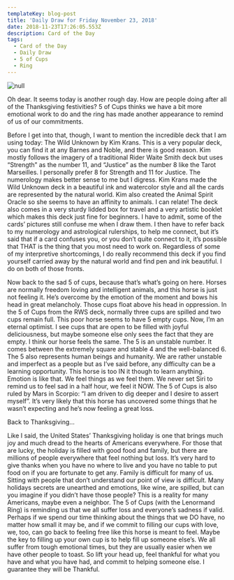 ```yaml
---
templateKey: blog-post
title: 'Daily Draw for Friday November 23, 2018'
date: 2018-11-23T17:26:05.553Z
description: Card of the Day
tags:
  - Card of the Day
  - Daily Draw
  - 5 of Cups
  - Ring
---
```

![null](/img/img_8988.jpg)

Oh dear. It seems today is another rough day. How are people doing after all of the Thanksgiving festivities? 5 of Cups thinks we have a bit more emotional work to do and the ring has made another appearance to remind of us of our commitments.

Before I get into that, though, I want to mention the incredible deck that I am using today: The Wild Unknown by Kim Krans. This is a very popular deck, you can find it at any Barnes and Noble, and there is good reason. Kim mostly follows the imagery of a traditional Rider Waite Smith deck but uses “Strength” as the number 11, and “Justice” as the number 8 like the Tarot Marseilles. I personally prefer 8 for Strength and 11 for Justice. The numerology makes better sense to me but I digress. Kim Krans made the Wild Unknown deck in a beautiful ink and watercolor style and all the cards are represented by the natural world. Kim also created the Animal Spirit Oracle so she seems to have an affinity to animals. I can relate! The deck also comes in a very sturdy lidded box for travel and a very artistic booklet which makes this deck just fine for beginners. I have to admit, some of the cards’ pictures still confuse me when I draw them. I then have to refer back to my numerology and astrological rulerships, to help me connect, but it’s said that if a card confuses you, or you don’t quite connect to it, it’s possible that THAT is the thing that you most need to work on. Regardless of some of my interpretive shortcomings, I do really recommend this deck if you find yourself carried away by the natural world and find pen and ink beautiful. I do on both of those fronts.

Now back to the sad 5 of cups, because that’s what’s going on here. Horses are normally freedom loving and intelligent animals, and this horse is just not feeling it. He’s overcome by the emotion of the moment and bows his head in great melancholy. Those cups float above his head in oppression. In the 5 of Cups from the RWS deck, normally three cups are spilled and two cups remain full. This poor horse seems to have 5 empty cups. Now, I’m an eternal optimist. I see cups that are open to be filled with joyful deliciousness, but maybe someone else only sees the fact that they are empty. I think our horse feels the same. The 5 is an unstable number. It comes between the extremely square and stable 4 and the well-balanced 6. The 5 also represents human beings and humanity. We are rather unstable and imperfect as a people but as I’ve said before, any difficulty can be a learning opportunity. This horse is too IN it though to learn anything. Emotion is like that. We feel things as we feel them. We never set Siri to remind us to feel sad in a half hour, we feel it NOW. The 5 of Cups is also ruled by Mars in Scorpio: “I am driven to dig deeper and I desire to assert myself”. It’s very likely that this horse has uncovered some things that he wasn’t expecting and he’s now feeling a great loss. 

Back to Thanksgiving…

Like I said, the United States’ Thanksgiving holiday is one that brings much joy and much dread to the hearts of Americans everywhere. For those that are lucky, the holiday is filled with good food and family, but there are millions of people everywhere that feel nothing but loss. It’s very hard to give thanks when you have no where to live and you have no table to put food on if you are fortunate to get any. Family is difficult for many of us. Sitting with people that don’t understand our point of view is difficult. Many holidays secrets are unearthed and emotions, like wine, are spilled, but can you imagine if you didn’t have those people? This is a reality for many Americans, maybe even a neighbor. The 5 of Cups (with the Lenormand Ring) is reminding us that we all suffer loss and everyone’s sadness if valid. Perhaps if we spend our time thinking about the things that we DO have, no matter how small it may be, and if we commit to filling our cups with love, we, too, can go back to feeling free like this horse is meant to feel. Maybe the key to filling up your own cup is to help fill up someone else’s. We all suffer from tough emotional times, but they are usually easier when we have other people to toast. So lift your head up, feel thankful for what you have and what you have had, and commit to helping someone else. I guarantee they will be Thankful.
